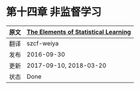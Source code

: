 # 第十四章 非监督学习


| 原文   | [The Elements of Statistical Learning](https://web.stanford.edu/~hastie/ElemStatLearn/printings/ESLII_print12.pdf) |
| ---- | ---------------------------------------- |
| 翻译   | szcf-weiya                               |
| 发布 | 2016-09-30 |
|更新| 2017-09-10, 2018-03-20|
|状态|Done|
